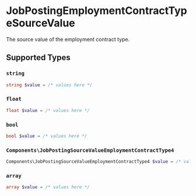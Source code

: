 # JobPostingEmploymentContractTypeSourceValue

The source value of the employment contract type.


## Supported Types

### `string`

```php
string $value = /* values here */
```

### `float`

```php
float $value = /* values here */
```

### `bool`

```php
bool $value = /* values here */
```

### `Components\JobPostingSourceValueEmploymentContractType4`

```php
Components\JobPostingSourceValueEmploymentContractType4 $value = /* values here */
```

### `array`

```php
array $value = /* values here */
```

